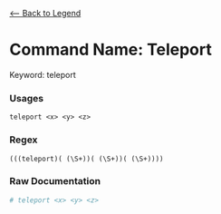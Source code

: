 [<-- Back to Legend](../legend.md)

# Command Name: Teleport
Keyword: teleport

### Usages
```
teleport <x> <y> <z>
```

### Regex
```regexp
(((teleport)( (\S+))( (\S+))( (\S+))))
```

### Raw Documentation
```yml
# teleport <x> <y> <z>
```
